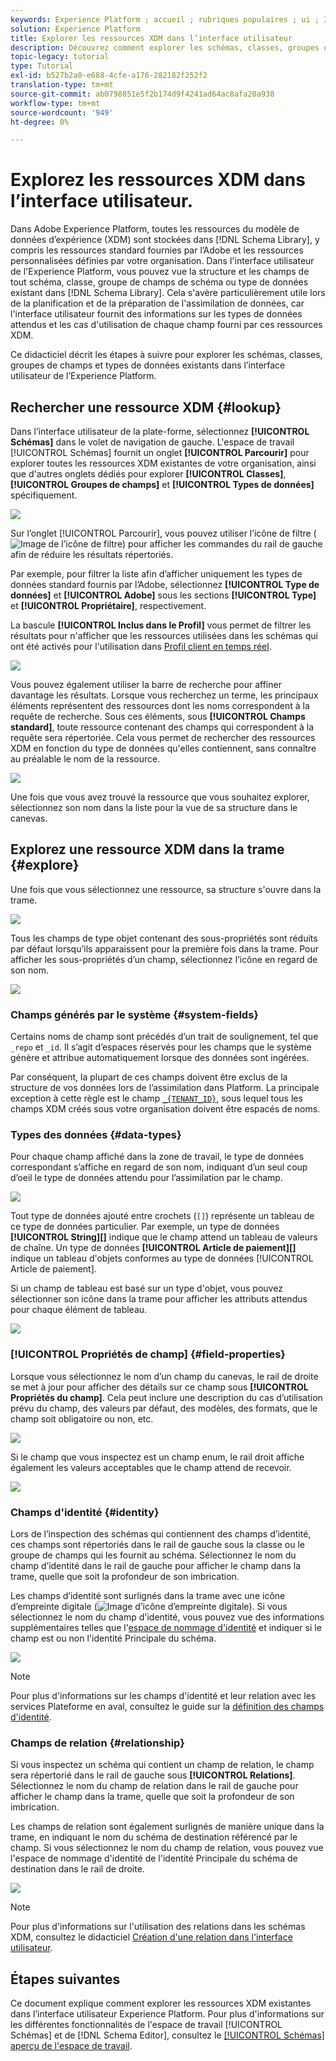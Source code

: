 ```yaml
---
keywords: Experience Platform ; accueil ; rubriques populaires ; ui ; IU ; XDM ; système XDM ; modèle de données d’expérience ; modèle de données d’expérience ; modèle de données d’expérience ; modèle de données ; modèle de données ; modèle de données ; explorer ; classe ; groupe de champs ; type de données ; schéma ;
solution: Experience Platform
title: Explorer les ressources XDM dans l’interface utilisateur
description: Découvrez comment explorer les schémas, classes, groupes de champs de schéma et types de données existants dans l’interface utilisateur de l’Experience Platform.
topic-legacy: tutorial
type: Tutorial
exl-id: b527b2a0-e688-4cfe-a176-282182f252f2
translation-type: tm+mt
source-git-commit: ab0798851e5f2b174d9f4241ad64ac8afa20a938
workflow-type: tm+mt
source-wordcount: '949'
ht-degree: 0%

---
```


# Explorez les ressources XDM dans l’interface utilisateur.

Dans Adobe Experience Platform, toutes les ressources du modèle de données d’expérience (XDM) sont stockées dans [!DNL Schema Library], y compris les ressources standard fournies par l’Adobe et les ressources personnalisées définies par votre organisation. Dans l&#39;interface utilisateur de l&#39;Experience Platform, vous pouvez vue la structure et les champs de tout schéma, classe, groupe de champs de schéma ou type de données existant dans [!DNL Schema Library]. Cela s&#39;avère particulièrement utile lors de la planification et de la préparation de l&#39;assimilation de données, car l&#39;interface utilisateur fournit des informations sur les types de données attendus et les cas d&#39;utilisation de chaque champ fourni par ces ressources XDM.

Ce didacticiel décrit les étapes à suivre pour explorer les schémas, classes, groupes de champs et types de données existants dans l’interface utilisateur de l’Experience Platform.

## Rechercher une ressource XDM {#lookup}

Dans l’interface utilisateur de la plate-forme, sélectionnez **[!UICONTROL Schémas]** dans le volet de navigation de gauche. L&#39;espace de travail [!UICONTROL Schémas] fournit un onglet **[!UICONTROL Parcourir]** pour explorer toutes les ressources XDM existantes de votre organisation, ainsi que d&#39;autres onglets dédiés pour explorer **[!UICONTROL Classes]**, **[!UICONTROL Groupes de champs]** et **[!UICONTROL Types de données]** spécifiquement.

![](../images/ui/explore/tabs.png)

Sur l’onglet [!UICONTROL Parcourir], vous pouvez utiliser l’icône de filtre (![Image de l’icône de filtre](../images/ui/explore/icon.png)) pour afficher les commandes du rail de gauche afin de réduire les résultats répertoriés.

Par exemple, pour filtrer la liste afin d’afficher uniquement les types de données standard fournis par l’Adobe, sélectionnez **[!UICONTROL Type de données]** et **[!UICONTROL Adobe]** sous les sections **[!UICONTROL Type]** et **[!UICONTROL Propriétaire]**, respectivement.

La bascule **[!UICONTROL Inclus dans le Profil]** vous permet de filtrer les résultats pour n&#39;afficher que les ressources utilisées dans les schémas qui ont été activés pour l&#39;utilisation dans [Profil client en temps réel](../../profile/home.md).

![](../images/ui/explore/filter.png)

Vous pouvez également utiliser la barre de recherche pour affiner davantage les résultats. Lorsque vous recherchez un terme, les principaux éléments représentent des ressources dont les noms correspondent à la requête de recherche. Sous ces éléments, sous **[!UICONTROL Champs standard]**, toute ressource contenant des champs qui correspondent à la requête sera répertoriée. Cela vous permet de rechercher des ressources XDM en fonction du type de données qu&#39;elles contiennent, sans connaître au préalable le nom de la ressource.

![](../images/ui/explore/search.png)

Une fois que vous avez trouvé la ressource que vous souhaitez explorer, sélectionnez son nom dans la liste pour la vue de sa structure dans le canevas.

## Explorez une ressource XDM dans la trame {#explore}

Une fois que vous sélectionnez une ressource, sa structure s&#39;ouvre dans la trame.

![](../images/ui/explore/canvas.png)

Tous les champs de type objet contenant des sous-propriétés sont réduits par défaut lorsqu’ils apparaissent pour la première fois dans la trame. Pour afficher les sous-propriétés d’un champ, sélectionnez l’icône en regard de son nom.

![](../images/ui/explore/field-expand.png)

### Champs générés par le système {#system-fields}

Certains noms de champ sont précédés d’un trait de soulignement, tel que `_repo` et `_id`. Il s’agit d’espaces réservés pour les champs que le système génère et attribue automatiquement lorsque des données sont ingérées.

Par conséquent, la plupart de ces champs doivent être exclus de la structure de vos données lors de l’assimilation dans Platform. La principale exception à cette règle est le champ [`_{TENANT_ID}`](../api/getting-started.md#know-your-tenant_id), sous lequel tous les champs XDM créés sous votre organisation doivent être espacés de noms.

### Types des données {#data-types}

Pour chaque champ affiché dans la zone de travail, le type de données correspondant s’affiche en regard de son nom, indiquant d’un seul coup d’oeil le type de données attendu pour l’assimilation par le champ.

![](../images/ui/explore/data-types.png)

Tout type de données ajouté entre crochets (`[]`) représente un tableau de ce type de données particulier. Par exemple, un type de données **[!UICONTROL String]\[]** indique que le champ attend un tableau de valeurs de chaîne. Un type de données **[!UICONTROL Article de paiement]\[]** indique un tableau d&#39;objets conformes au type de données [!UICONTROL Article de paiement].

Si un champ de tableau est basé sur un type d&#39;objet, vous pouvez sélectionner son icône dans la trame pour afficher les attributs attendus pour chaque élément de tableau.

![](../images/ui/explore/array-type.png)

### [!UICONTROL Propriétés de champ] {#field-properties}

Lorsque vous sélectionnez le nom d’un champ du canevas, le rail de droite se met à jour pour afficher des détails sur ce champ sous **[!UICONTROL Propriétés du champ]**. Cela peut inclure une description du cas d’utilisation prévu du champ, des valeurs par défaut, des modèles, des formats, que le champ soit obligatoire ou non, etc.

![](../images/ui/explore/field-properties.png)

Si le champ que vous inspectez est un champ enum, le rail droit affiche également les valeurs acceptables que le champ attend de recevoir.

![](../images/ui/explore/enum-field.png)

### Champs d&#39;identité {#identity}

Lors de l’inspection des schémas qui contiennent des champs d’identité, ces champs sont répertoriés dans le rail de gauche sous la classe ou le groupe de champs qui les fournit au schéma. Sélectionnez le nom du champ d’identité dans le rail de gauche pour afficher le champ dans la trame, quelle que soit la profondeur de son imbrication.

Les champs d’identité sont surlignés dans la trame avec une icône d’empreinte digitale (![Image d’icône d’empreinte digitale](../images/ui/explore/identity-symbol.png)). Si vous sélectionnez le nom du champ d&#39;identité, vous pouvez vue des informations supplémentaires telles que l&#39;[espace de nommage d&#39;identité](../../identity-service/namespaces.md) et indiquer si le champ est ou non l&#39;identité Principale du schéma.

![](../images/ui/explore/identity-field.png)

>[!NOTE]
>
>Pour plus d&#39;informations sur les champs d&#39;identité et leur relation avec les services Plateforme en aval, consultez le guide sur la [définition des champs d&#39;identité](./fields/identity.md).

### Champs de relation {#relationship}

Si vous inspectez un schéma qui contient un champ de relation, le champ sera répertorié dans le rail de gauche sous **[!UICONTROL Relations]**. Sélectionnez le nom du champ de relation dans le rail de gauche pour afficher le champ dans la trame, quelle que soit la profondeur de son imbrication.

Les champs de relation sont également surlignés de manière unique dans la trame, en indiquant le nom du schéma de destination référencé par le champ. Si vous sélectionnez le nom du champ de relation, vous pouvez vue l&#39;espace de nommage d&#39;identité de l&#39;identité Principale du schéma de destination dans le rail de droite.

![](../images/ui/explore/relationship-field.png)

>[!NOTE]
>
>Pour plus d&#39;informations sur l&#39;utilisation des relations dans les schémas XDM, consultez le didacticiel [Création d&#39;une relation dans l&#39;interface utilisateur](../tutorials/create-schema-ui.md).

## Étapes suivantes

Ce document explique comment explorer les ressources XDM existantes dans l’interface utilisateur Experience Platform. Pour plus d&#39;informations sur les différentes fonctionnalités de l&#39;espace de travail [!UICONTROL Schémas] et de [!DNL Schema Editor], consultez le [[!UICONTROL Schémas] aperçu de l&#39;espace de travail](./overview.md).
